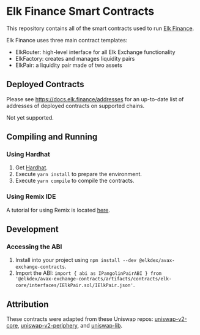 # Elk Finance Smart Contracts

This repository contains all of the smart contracts used to run [Elk Finance](https://elk.finance).

Elk Finance uses three main contract templates:
* ElkRouter: high-level interface for all Elk Exchange functionality
* ElkFactory: creates and manages liquidity pairs
* ElkPair: a liquidity pair made of two assets

## Deployed Contracts

Please see https://docs.elk.finance/addresses for an up-to-date list of addresses of deployed contracts on supported chains.

Not yet supported.

## Compiling and Running

### Using Hardhat

1. Get [Hardhat](https://hardhat.org/).
2. Execute `yarn install` to prepare the environment.
3. Execute `yarn compile` to compile the contracts.

### Using Remix IDE

A tutorial for using Remix is located [here](https://docs.avax.network/build/tutorials/platform/deploy-a-smart-contract-on-avalanche-using-remix-and-metamask).

## Development

### Accessing the ABI

1. Install into your project using `npm install --dev @elkdex/avax-exchange-contracts`. 
2. Import the ABI: `import { abi as IPangolinPairABI } from '@elkdex/avax-exchange-contracts/artifacts/contracts/elk-core/interfaces/IElkPair.sol/IElkPair.json'`.

## Attribution

These contracts were adapted from these Uniswap repos: [uniswap-v2-core](https://github.com/Uniswap/uniswap-v2-core), [uniswap-v2-periphery](https://github.com/Uniswap/uniswap-v2-core), and [uniswap-lib](https://github.com/Uniswap/uniswap-lib).
